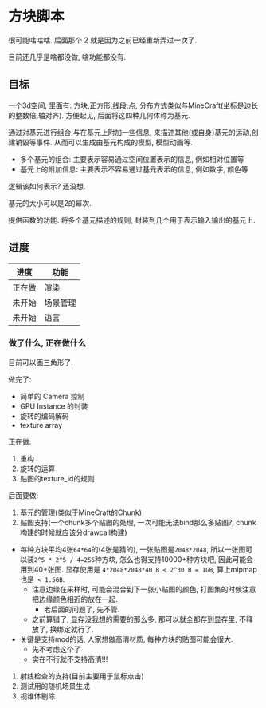# 方块脚本

很可能咕咕咕. 后面那个 2 就是因为之前已经重新弄过一次了.

目前还几乎是啥都没做, 啥功能都没有.

## 目标

一个3d空间, 里面有: 方块,正方形,线段,点, 分布方式类似与MineCraft(坐标是边长的整数倍,轴对齐). 方便起见, 后面将这四种几何体称为基元.

通过对基元进行组合,与在基元上附加一些信息, 来描述其他(或自身)基元的运动,创建销毁等事件. 从而可以生成由基元构成的模型, 模型动画等.

- 多个基元的组合: 主要表示容易通过空间位置表示的信息, 例如相对位置等
- 基元上的附加信息: 主要表示不容易通过基元表示的信息, 例如数字, 颜色等

逻辑该如何表示? 还没想.

基元的大小可以是2的幂次.

提供函数的功能. 将多个基元描述的规则, 封装到几个用于表示输入输出的基元上.


## 进度

| 进度   | 功能     |
| ------ | -------- |
| 正在做 | 渲染     |
| 未开始 | 场景管理 |
| 未开始 | 语言     |

### 做了什么, 正在做什么

目前可以画三角形了.

做完了: 
- 简单的 Camera 控制
- GPU Instance 的封装
- 旋转的编码解码
- texture array

正在做:
1. 重构
1. 旋转的运算
1. 贴图的texture_id的规则

后面要做:
1. 基元的管理(类似于MineCraft的Chunk)
1. 贴图支持(一个chunk多个贴图的处理, 一次可能无法bind那么多贴图?, chunk构建的时候就应该分drawcall构建)
  - 每种方块平均4张`64*64`的(4张是猜的), 一张贴图是`2048*2048`, 所以一张图可以装`2^5 * 2^5 / 4=256`种方块, 怎么也得支持10000+种方块吧, 因此可能会用到40+张图. 显存使用是 `4*2048*2048*40 B < 2^30 B = 1GB`, 算上mipmap也是` < 1.5GB`.
    - 注意边缘在采样时, 可能会混合到下一张小贴图的颜色, 打图集的时候注意把边缘颜色相近的放在一起.
      - 老后面的问题了, 先不管.
    - 之前算错了, 显存没我想的需要的那么多, 那可以就全都存到显存里, 不释放了, 换绑定就行了.
  - 关键是支持mod的话, 人家想做高清材质, 每种方块的贴图可能会很大.
    - 先不考虑这个了
    - 实在不行就不支持高清!!!
1. 射线检查的支持(目前主要用于鼠标点击)
1. 测试用的随机场景生成
1. 视锥体剔除